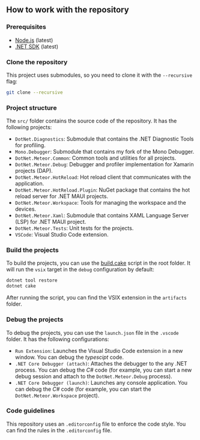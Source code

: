 ## How to work with the repository

### Prerequisites
- [Node.js](https://nodejs.org/en/) (latest)
- [.NET SDK](https://dotnet.microsoft.com/download) (latest)

### Clone the repository
This project uses submodules, so you need to clone it with the `--recursive` flag:
```bash
git clone --recursive
```

### Project structure
The `src/` folder contains the source code of the repository. It has the following projects:
- `DotNet.Diagnostics`: Submodule that contains the .NET Diagnostic Tools for profiling.
- `Mono.Debugger`: Submodule that contains my fork of the Mono Debugger.
- `DotNet.Meteor.Common`: Common tools and utilities for all projects.
- `DotNet.Meteor.Debug`: Debugger and profiler implementation for Xamarin projects (DAP).
- `DotNet.Meteor.HotReload`: Hot reload client that communicates with the application.
- `DotNet.Meteor.HotReload.Plugin`: NuGet package that contains the hot reload server for .NET MAUI projects.
- `DotNet.Meteor.Workspace`: Tools for managing the workspace and the devices.
- `DotNet.Meteor.Xaml`: Submodule that contains XAML Language Server (LSP) for .NET MAUI project.
- `DotNet.Meteor.Tests`: Unit tests for the projects.
- `VSCode`: Visual Studio Code extension.

### Build the projects
To build the projects, you can use the [build.cake](https://github.com/JaneySprings/DotNet.Meteor/blob/main/build.cake) script in the root folder. It will run the `vsix` target in the `debug` configuration by default:
```bash
dotnet tool restore
dotnet cake
```
After running the script, you can find the VSIX extension in the `artifacts` folder.

### Debug the projects
To debug the projects, you can use the `launch.json` file in the `.vscode` folder. It has the following configurations:
- `Run Extension`: Launches the Visual Studio Code extension in a new window. You can debug the _typescipt_ code.
- `.NET Core Debugger (attach)`: Attaches the debugger to the any .NET process. You can debug the _C#_ code (for example, you can start a new debug session and attach to the `DotNet.Meteor.Debug` process).
- `.NET Core Debugger (launch)`: Launches any console application. You can debug the _C#_ code (for example, you can start the `DotNet.Meteor.Workspace` project).

### Code guidelines
This repository uses an `.editorconfig` file to enforce the code style. You can find the rules in the `.editorconfig` file.